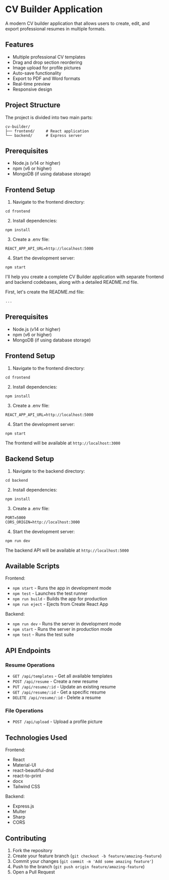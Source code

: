 # CV Builder Application

A modern CV builder application that allows users to create, edit, and export professional resumes in multiple formats.

## Features

- Multiple professional CV templates
- Drag and drop section reordering
- Image upload for profile pictures
- Auto-save functionality
- Export to PDF and Word formats
- Real-time preview
- Responsive design

## Project Structure

The project is divided into two main parts:

```plaintext
cv-builder/
├── frontend/     # React application
└── backend/      # Express server
```

## Prerequisites

- Node.js (v14 or higher)
- npm (v6 or higher)
- MongoDB (if using database storage)


## Frontend Setup

1. Navigate to the frontend directory:
```shellscript
cd frontend
```

2.  Install dependencies:
```shellscript
npm install
```

3. Create a .env file:
```plaintext
REACT_APP_API_URL=http://localhost:5000
```

4. Start the development server:
```shellscript
npm start
```

I'll help you create a complete CV Builder application with separate frontend and backend codebases, along with a detailed README.md file.

First, let's create the README.md file:

```markdown file="README.md"
...
```

## Prerequisites

- Node.js (v14 or higher)
- npm (v6 or higher)
- MongoDB (if using database storage)


## Frontend Setup

1. Navigate to the frontend directory:


```shellscript
cd frontend
```

2. Install dependencies:


```shellscript
npm install
```

3. Create a .env file:


```plaintext
REACT_APP_API_URL=http://localhost:5000
```

4. Start the development server:


```shellscript
npm start
```

The frontend will be available at `http://localhost:3000`

## Backend Setup

1. Navigate to the backend directory:


```shellscript
cd backend
```

2. Install dependencies:


```shellscript
npm install
```

3. Create a .env file:


```plaintext
PORT=5000
CORS_ORIGIN=http://localhost:3000
```

4. Start the development server:


```shellscript
npm run dev
```

The backend API will be available at `http://localhost:5000`

## Available Scripts

Frontend:

- `npm start` - Runs the app in development mode
- `npm test` - Launches the test runner
- `npm run build` - Builds the app for production
- `npm run eject` - Ejects from Create React App


Backend:

- `npm run dev` - Runs the server in development mode
- `npm start` - Runs the server in production mode
- `npm test` - Runs the test suite


## API Endpoints

### Resume Operations

- `GET /api/templates` - Get all available templates
- `POST /api/resume` - Create a new resume
- `PUT /api/resume/:id` - Update an existing resume
- `GET /api/resume/:id` - Get a specific resume
- `DELETE /api/resume/:id` - Delete a resume


### File Operations

- `POST /api/upload` - Upload a profile picture


## Technologies Used

Frontend:

- React
- Material-UI
- react-beautiful-dnd
- react-to-print
- docx
- Tailwind CSS


Backend:

- Express.js
- Multer
- Sharp
- CORS


## Contributing

1. Fork the repository
2. Create your feature branch (`git checkout -b feature/amazing-feature`)
3. Commit your changes (`git commit -m 'Add some amazing feature'`)
4. Push to the branch (`git push origin feature/amazing-feature`)
5. Open a Pull Request

